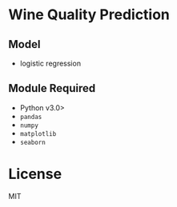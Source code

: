 # Wine Quality Prediction

## Model

- logistic regression

## Module Required

- Python v3.0>
- `pandas`
- `numpy`
- `matplotlib`
- `seaborn`

# License

MIT